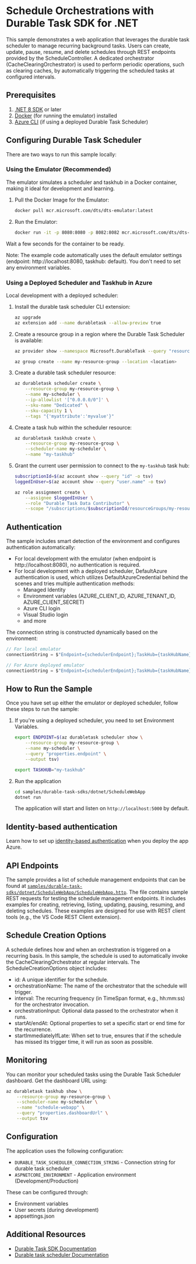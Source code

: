 # Schedule Orchestrations with Durable Task SDK for .NET

This sample demonstrates a web application that leverages the durable task scheduler to manage recurring background tasks. Users can create, update, pause, resume, and delete schedules through REST endpoints provided by the ScheduleController. A dedicated orchestrator (CacheClearingOrchestrator) is used to perform periodic operations, such as clearing caches, by automatically triggering the scheduled tasks at configured intervals.

## Prerequisites

1. [.NET 8 SDK](https://dotnet.microsoft.com/download/dotnet/8.0) or later
2. [Docker](https://www.docker.com/products/docker-desktop/) (for running the emulator) installed
3. [Azure CLI](https://docs.microsoft.com/cli/azure/install-azure-cli) (if using a deployed Durable Task Scheduler)

## Configuring Durable Task Scheduler

There are two ways to run this sample locally:

### Using the Emulator (Recommended)

The emulator simulates a scheduler and taskhub in a Docker container, making it ideal for development and learning.

1. Pull the Docker Image for the Emulator:
    ```bash
    docker pull mcr.microsoft.com/dts/dts-emulator:latest
    ```

1. Run the Emulator:
    ```bash
    docker run -it -p 8080:8080 -p 8082:8082 mcr.microsoft.com/dts/dts-emulator:latest
    ```
Wait a few seconds for the container to be ready.

Note: The example code automatically uses the default emulator settings (endpoint: http://localhost:8080, taskhub: default). You don't need to set any environment variables.

### Using a Deployed Scheduler and Taskhub in Azure

Local development with a deployed scheduler:

1. Install the durable task scheduler CLI extension:

    ```bash
    az upgrade
    az extension add --name durabletask --allow-preview true
    ```

1. Create a resource group in a region where the Durable Task Scheduler is available:

    ```bash
    az provider show --namespace Microsoft.DurableTask --query "resourceTypes[?resourceType=='schedulers'].locations | [0]" --out table
    ```

    ```bash
    az group create --name my-resource-group --location <location>
    ```

1. Create a durable task scheduler resource:

    ```bash
    az durabletask scheduler create \
        --resource-group my-resource-group \
        --name my-scheduler \
        --ip-allowlist '["0.0.0.0/0"]' \
        --sku-name "Dedicated" \
        --sku-capacity 1 \
        --tags "{'myattribute':'myvalue'}"
    ```

1. Create a task hub within the scheduler resource:

    ```bash
    az durabletask taskhub create \
        --resource-group my-resource-group \
        --scheduler-name my-scheduler \
        --name "my-taskhub"
    ```

1. Grant the current user permission to connect to the `my-taskhub` task hub:

    ```bash
    subscriptionId=$(az account show --query "id" -o tsv)
    loggedInUser=$(az account show --query "user.name" -o tsv)

    az role assignment create \
        --assignee $loggedInUser \
        --role "Durable Task Data Contributor" \
        --scope "/subscriptions/$subscriptionId/resourceGroups/my-resource-group/providers/Microsoft.DurableTask/schedulers/my-scheduler/taskHubs/my-taskhub"
    ```

## Authentication

The sample includes smart detection of the environment and configures authentication automatically:

- For local development with the emulator (when endpoint is http://localhost:8080), no authentication is required.
- For local development with a deployed scheduler, DefaultAzure authentication is used, which utilizes DefaultAzureCredential behind the scenes and tries multiple authentication methods:
  - Managed Identity
  - Environment variables (AZURE_CLIENT_ID, AZURE_TENANT_ID, AZURE_CLIENT_SECRET)
  - Azure CLI login
  - Visual Studio login
  - and more

The connection string is constructed dynamically based on the environment:
```csharp
// For local emulator
connectionString = $"Endpoint={schedulerEndpoint};TaskHub={taskHubName};Authentication=None";

// For Azure deployed emulator
connectionString = $"Endpoint={schedulerEndpoint};TaskHub={taskHubName};Authentication=DefaultAzure";
```

## How to Run the Sample

Once you have set up either the emulator or deployed scheduler, follow these steps to run the sample:

1.  If you're using a deployed scheduler, you need to set Environment Variables.
    ```bash
    export ENDPOINT=$(az durabletask scheduler show \
        --resource-group my-resource-group \
        --name my-scheduler \
        --query "properties.endpoint" \
        --output tsv)

    export TASKHUB="my-taskhub"
    ```

1.  Run the application
    ```bash
    cd samples/durable-task-sdks/dotnet/ScheduleWebApp
    dotnet run
    ```
    The application will start and listen on `http://localhost:5000` by default.

## Identity-based authentication

Learn how to set up [identity-based authentication](https://learn.microsoft.com/azure/azure-functions/durable/durable-task-scheduler/durable-task-scheduler-identity?tabs=df&pivots=az-cli) when you deploy the app Azure.  

## API Endpoints

The sample provides a list of schedule management endpoints that can be found at [`samples/durable-task-sdks/dotnet/ScheduleWebApp/ScheduleWebApp.http`](ScheduleWebApp.http).
The file contains sample REST requests for testing the schedule management endpoints. It includes examples for creating, retrieving, listing, updating, pausing, resuming, and deleting schedules. These examples are designed for use with REST client tools (e.g., the VS Code REST Client extension).

## Schedule Creation Options
A schedule defines how and when an orchestration is triggered on a recurring basis. In this sample, the schedule is used to automatically invoke the CacheClearingOrchestrator at regular intervals. The ScheduleCreationOptions object includes:
- id: A unique identifier for the schedule.
- orchestrationName: The name of the orchestrator that the schedule will trigger.
- interval: The recurring frequency (in TimeSpan format, e.g., hh:mm:ss) for the orchestrator invocation.
- orchestrationInput: Optional data passed to the orchestrator when it runs.
- startAt/endAt: Optional properties to set a specific start or end time for the recurrence.
- startImmediatelyIfLate: When set to true, ensures that if the schedule has missed its trigger time, it will run as soon as possible.
  
## Monitoring

You can monitor your scheduled tasks using the Durable Task Scheduler dashboard. Get the dashboard URL using:

```bash
az durabletask taskhub show \
    --resource-group my-resource-group \
    --scheduler-name my-scheduler \
    --name "schedule-webapp" \
    --query "properties.dashboardUrl" \
    --output tsv
```

## Configuration

The application uses the following configuration:

- `DURABLE_TASK_SCHEDULER_CONNECTION_STRING` - Connection string for durable task scheduler
- `ASPNETCORE_ENVIRONMENT` - Application environment (Development/Production)

These can be configured through:
- Environment variables
- User secrets (during development)
- appsettings.json

## Additional Resources

- [Durable Task SDK Documentation](https://github.com/microsoft/durabletask-dotnet)
- [Durable task scheduler Documentation](https://learn.microsoft.com/azure/azure-functions/durable/durable-task-scheduler/durable-task-scheduler)
